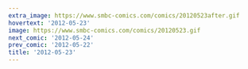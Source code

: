```yaml
---
extra_image: https://www.smbc-comics.com/comics/20120523after.gif
hovertext: '2012-05-23'
image: https://www.smbc-comics.com/comics/20120523.gif
next_comic: '2012-05-24'
prev_comic: '2012-05-22'
title: '2012-05-23'
---
```


